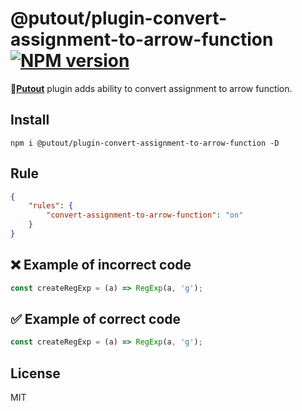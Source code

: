 # @putout/plugin-convert-assignment-to-arrow-function [![NPM version][NPMIMGURL]][NPMURL]

[NPMIMGURL]: https://img.shields.io/npm/v/@putout/plugin-convert-assignment-to-arrow-function.svg?style=flat&longCache=true
[NPMURL]: https://npmjs.org/package/@putout/plugin-convert-assignment-to-arrow-function"npm"

🐊[**Putout**](https://github.com/coderaiser/putout) plugin adds ability to convert assignment to arrow function.

## Install

```
npm i @putout/plugin-convert-assignment-to-arrow-function -D
```

## Rule

```json
{
    "rules": {
        "convert-assignment-to-arrow-function": "on"
    }
}
```

## ❌ Example of incorrect code

```js
const createRegExp = (a) => RegExp(a, 'g');
```

## ✅ Example of correct code

```js
const createRegExp = (a) => RegExp(a, 'g');
```

## License

MIT
